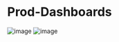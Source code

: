 # Prod-Dashboards
![image](https://user-images.githubusercontent.com/67685712/174098881-254faf26-9eb7-414b-9a3a-add3bc70ea09.png)
![image](https://user-images.githubusercontent.com/67685712/174443883-cc50c1c6-f0b6-46b7-9a6e-c32bbdfed859.png)
